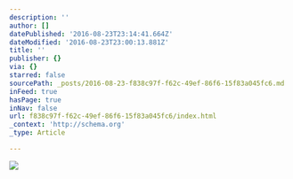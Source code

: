 ```yaml
---
description: ''
author: []
datePublished: '2016-08-23T23:14:41.664Z'
dateModified: '2016-08-23T23:00:13.881Z'
title: ''
publisher: {}
via: {}
starred: false
sourcePath: _posts/2016-08-23-f838c97f-f62c-49ef-86f6-15f83a045fc6.md
inFeed: true
hasPage: true
inNav: false
url: f838c97f-f62c-49ef-86f6-15f83a045fc6/index.html
_context: 'http://schema.org'
_type: Article

---
```

![](https://the-grid-user-content.s3-us-west-2.amazonaws.com/71653412-06ca-4ae2-8cb1-52ef94cc0331.jpg)